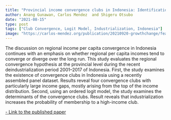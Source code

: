```yaml
---
title: "Provincial income convergence clubs in Indonesia: Identification and conditioning factors"
author: Anang Gunawan, Carlos Mendez  and Shigeru Otsubo 
date: "2021-08-15"
type: post
tags: ["Club Convergence, Logit Model, Industrialization, Indonesia"]
image: "https://carlos-mendez.org/publication/20210920-growthchange/featured_hu243d2e89861325ed236d93c6222ab6e9_153399_720x0_resize_q75_lanczos.jpg "
---
```



The discussion on regional income per capita convergence in Indonesia continues with an emphasis on whether regional per capita incomes tend to converge or diverge over the long run. This study evaluates the regional convergence hypothesis at the provincial level during the recent deindustrialization period 2001–2017 of Indonesia. First, the study examines the existence of convergence clubs in Indonesia using a recently assembled panel dataset. Results reveal four convergence clubs with particularly large income gaps, mostly arising from the top of the income distribution. Second, using an ordered logit model, the study examines the determinants of the convergence clubs. Result reveals that industrialization increases the probability of membership to a high-income club.



[- Link to the published paper](https://onlinelibrary.wiley.com/doi/epdf/10.1111/grow.12553?domain=author&token=8YJQZTJ2RQUTKMRQGAQG)









